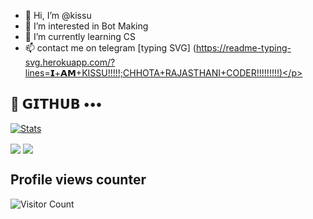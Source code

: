 - 👋 Hi, I’m @kissu
- 👀 I’m interested in Bot Making 
- 🌱 I’m currently learning CS
- 📫 contact me on telegram
  [typing SVG] (https://readme-typing-svg.herokuapp.com/?lines=𝗜+𝗔𝗠+KISSU!!!!!;CHHOTA+RAJASTHANI+CODER!!!!!!!!!)</p>

## 💜 𝗚𝗜𝗧𝗛𝗨𝗕 •••

[![Stats](https://github-readme-stats.vercel.app/api?username=kittukunal01&hide=prs&count_public=true&show_icons=true&theme=algolia)](https://github.com/kittukunal01/github-readme-stats)

<img src="https://github-readme-streak-stats.herokuapp.com?user=kittukunal01&theme=tokyonight" align="center">

<img src="https://github-readme-stats.vercel.app/api/top-langs/?username=kittukunal01&layout=compact&theme=tokyonight" align="center">

## Profile views counter

![Visitor Count](https://profile-counter.glitch.me/{TamilanBotsZ}/count.svg)



